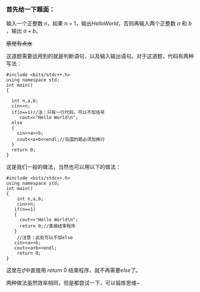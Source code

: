 ### 首先给一下题面：
输入一个正整数 $n$，如果 $n$ = 1，输出$Hello World$，否则再输入两个正整数 $a$ 和 $b$ ，输出 $a+b$。

~~感觉有点水~~

这道题需要运用到的就是判断语句，以及输入输出语句。对于这道题，代码有两种写法：

```
#include <bits/stdc++.h>
using namespace std;
int main()
{
   
  int n,a,b;
  cin>>n;
  if(n==1)//注：只有一行代码，可以不加括号
     cout<<"Hello World\n";
  else
  {
    cin>>a>>b;
    cout<<a+b<<endl;//岛国的题必须加换行
  }
  return 0;
}

```
这是我们一般的做法，当然也可以用以下的做法：

```
#include <bits/stdc++.h>
using namespace std;
int main()
{
	int n,a,b;
    cin>>n;
   if(n==1)
   {
     cout<<"Hello World\n";
     return 0;//直接结束程序
   }
    //注意：此处可以不加else
   cin>>a>>b;
   cout<<a+b<<endl;
    return 0;
}
```
这里在$if$中直接用 $return$ $0$ 结束程序，就不再需要$else$了。

两种做法虽然效率相同，但是都尝试一下，可以锻炼思维~
